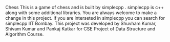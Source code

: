Chess  This is a game of chess and is built by simplecpp . simplecpp is c++ along with some additional libraries. You are always welcome to make a change in this project. If you are interseted in simplecpp you can search for simplecpp IIT Bombay.  This project was developed by  Shuvham Kumar, Shivam Kumar and Pankaj Katkar for CSE Project of Data Structure and Algorithm Course.
